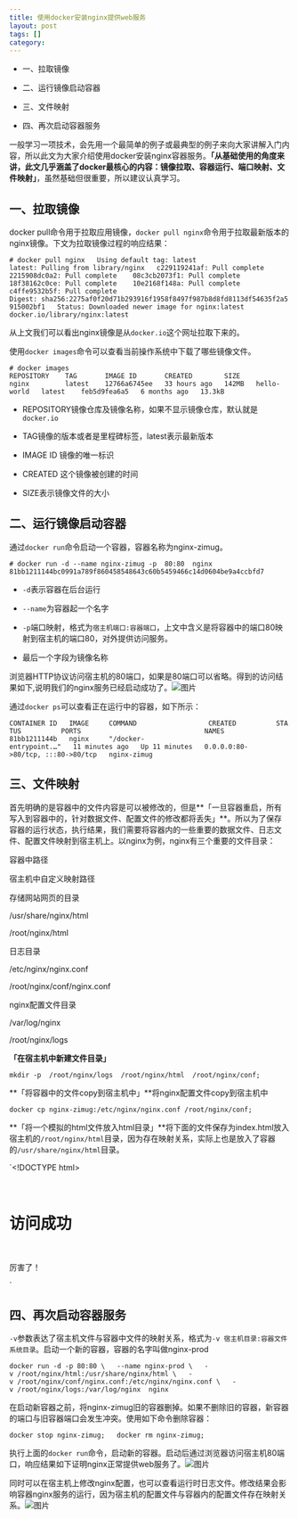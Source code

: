 ```yaml
---
title: 使用docker安装nginx提供web服务
layout: post
tags: []
category: 
---
```

- 一、拉取镜像
    
- 二、运行镜像启动容器
    
- 三、文件映射
    
- 四、再次启动容器服务
    

  

一般学习一项技术，会先用一个最简单的例子或最典型的例子来向大家讲解入门内容，所以此文为大家介绍使用docker安装nginx容器服务。**「从基础使用的角度来讲，此文几乎涵盖了docker最核心的内容：镜像拉取、容器运行、端口映射、文件映射」**，虽然基础但很重要，所以建议认真学习。

## 一、拉取镜像

docker pull命令用于拉取应用镜像，`docker pull nginx`命令用于拉取最新版本的nginx镜像。下文为拉取镜像过程的响应结果：

`# docker pull nginx  
Using default tag: latest  
latest: Pulling from library/nginx  
c229119241af: Pull complete   
2215908dc0a2: Pull complete   
08c3cb2073f1: Pull complete   
18f38162c0ce: Pull complete   
10e2168f148a: Pull complete   
c4ffe9532b5f: Pull complete   
Digest: sha256:2275af0f20d71b293916f1958f8497f987b8d8fd8113df54635f2a5915002bf1  
Status: Downloaded newer image for nginx:latest  
docker.io/library/nginx:latest  
`

从上文我们可以看出nginx镜像是从`docker.io`这个网址拉取下来的。

使用`docker images`命令可以查看当前操作系统中下载了哪些镜像文件。

`# docker images  
REPOSITORY    TAG       IMAGE ID       CREATED        SIZE  
nginx         latest    12766a6745ee   33 hours ago   142MB  
hello-world   latest    feb5d9fea6a5   6 months ago   13.3kB  
`

- REPOSITORY镜像仓库及镜像名称，如果不显示镜像仓库，默认就是`docker.io`
    
- TAG镜像的版本或者是里程碑标签，latest表示最新版本
    
- IMAGE ID 镜像的唯一标识
    
- CREATED 这个镜像被创建的时间
    
- SIZE表示镜像文件的大小
    

## 二、运行镜像启动容器

通过`docker run`命令启动一个容器，容器名称为nginx-zimug。

`# docker run -d --name nginx-zimug -p  80:80  nginx  
81bb1211144bc0991a789f860458548643c60b5459466c14d0604be9a4ccbfd7  
`

- `-d`表示容器在后台运行
    
- `--name`为容器起一个名字
    
- `-p`端口映射，格式为`宿主机端口:容器端口`，上文中含义是将容器中的端口80映射到宿主机的端口80，对外提供访问服务。
    
- 最后一个字段为镜像名称
    

浏览器HTTP协议访问宿主机的80端口，如果是80端口可以省略。得到的访问结果如下,说明我们的nginx服务已经启动成功了。![图片](https://mmbiz.qpic.cn/mmbiz_png/XgwOJXeCnnIFoyzjrBZvVPIvibnk1buz4m7Nn0rurbPJBX57IdNHgBdvdtibCNREGTEwBvdaxbFVXxxODjaE5xfg/640?wx_fmt=png&wxfrom=5&wx_lazy=1&wx_co=1)

通过`docker ps`可以查看正在运行中的容器，如下所示：

`CONTAINER ID   IMAGE     COMMAND                  CREATED          STATUS          PORTS                               NAMES  
81bb1211144b   nginx     "/docker-entrypoint.…"   11 minutes ago   Up 11 minutes   0.0.0.0:80->80/tcp, :::80->80/tcp   nginx-zimug  
`

## 三、文件映射

首先明确的是容器中的文件内容是可以被修改的，但是**「一旦容器重启，所有写入到容器中的，针对数据文件、配置文件的修改都将丢失」**。所以为了保存容器的运行状态，执行结果，我们需要将容器内的一些重要的数据文件、日志文件、配置文件映射到宿主机上。以nginx为例，nginx有三个重要的文件目录：

  

容器中路径

宿主机中自定义映射路径

存储网站网页的目录

/usr/share/nginx/html

/root/nginx/html

日志目录

/etc/nginx/nginx.conf

/root/nginx/conf/nginx.conf

nginx配置文件目录

/var/log/nginx

/root/nginx/logs

**「在宿主机中新建文件目录」**

`mkdir -p  /root/nginx/logs  /root/nginx/html  /root/nginx/conf;  
`

**「将容器中的文件copy到宿主机中」**将nginx配置文件copy到宿主机中

`docker cp nginx-zimug:/etc/nginx/nginx.conf /root/nginx/conf;  
`

**「将一个模拟的html文件放入html目录」**将下面的文件保存为index.html放入宿主机的`/root/nginx/html`目录，因为存在映射关系，实际上也是放入了容器的`/usr/share/nginx/html`目录。

`<!DOCTYPE html>  
<html>  
<head>  
<meta charset="utf-8">  
<title>使用docker搭建nginx web服务</title>  
</head>  
<body>  
    <h1>访问成功</h1>  
    <p>厉害了！</p>  
</body>  
</html>  
`

## 四、再次启动容器服务

`-v`参数表达了宿主机文件与容器中文件的映射关系，格式为`-v 宿主机目录:容器文件系统目录`。启动一个新的容器，容器的名字叫做nginx-prod

`docker run -d -p 80:80 \  
--name nginx-prod \  
-v /root/nginx/html:/usr/share/nginx/html \  
-v /root/nginx/conf/nginx.conf:/etc/nginx/nginx.conf \  
-v /root/nginx/logs:/var/log/nginx  nginx  
`

在启动新容器之前，将nginx-zimug旧的容器删掉。如果不删除旧的容器，新容器的端口与旧容器端口会发生冲突。使用如下命令删除容器：

`docker stop nginx-zimug;  
docker rm nginx-zimug;  
`

执行上面的`docker run`命令，启动新的容器。启动后通过浏览器访问宿主机80端口，响应结果如下证明nginx正常提供web服务了。![图片](https://mmbiz.qpic.cn/mmbiz_png/XgwOJXeCnnIFoyzjrBZvVPIvibnk1buz4fZqibApBbKSf9TW7B7VsaWceic9koGUxiccRibam2jTchzfp1icjqia5482A/640?wx_fmt=png&wxfrom=5&wx_lazy=1&wx_co=1)

同时可以在宿主机上修改nginx配置，也可以查看运行时日志文件。修改结果会影响容器nginx服务的运行，因为宿主机的配置文件与容器内的配置文件存在映射关系。![图片](https://mmbiz.qpic.cn/mmbiz_png/XgwOJXeCnnIFoyzjrBZvVPIvibnk1buz4vgRibt0Wg5GhO8w8HB8xns5udLL344kZvYNOQHlyVia0gsa2jRPC63iaw/640?wx_fmt=png&wxfrom=5&wx_lazy=1&wx_co=1)